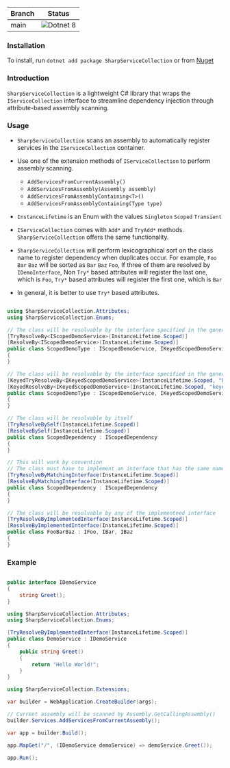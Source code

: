 | Branch | Status                                                                                                                      |
|--------|-----------------------------------------------------------------------------------------------------------------------------|
| main   | ![Dotnet 8](https://github.com/md-redwan-hossain/SharpServiceCollection/actions/workflows/dotnet.yml/badge.svg?branch=main) |

### Installation

To install, run `dotnet add package SharpServiceCollection` or
from [Nuget](https://www.nuget.org/packages/SharpServiceCollection)

### Introduction

`SharpServiceCollection` is a lightweight C# library that wraps the `IServiceCollection` interface to streamline
dependency injection through attribute-based assembly scanning.

### Usage

- `SharpServiceCollection` scans an assembly to automatically register services in the `IServiceCollection` container.
- Use one of the extension methods of `IServiceCollection` to perform assembly scanning.

    - `AddServicesFromCurrentAssembly()`
    - `AddServicesFromAssembly(Assembly assembly)`
    - `AddServicesFromAssemblyContaining<T>()`
    - `AddServicesFromAssemblyContaining(Type type)`

- `InstanceLifetime` is an Enum with the values `Singleton` `Scoped` `Transient`
- `IServiceCollection` comes with `Add*` and `TryAdd*` methods. `SharpServiceCollection` offers the same functionality.
- `SharpServiceCollection` will perform lexicographical sort on the class name to register dependency when duplicates
  occur. For example, `Foo` `Bar` `Baz` will be sorted as `Bar` `Baz` `Foo`, If three of them are resolved by
  `IDemoInterface`, Non `Try*` based attributes will register the last one, which is `Foo`, `Try*` based
  attributes will register the first one, which is `Bar`
- In general, it is better to use `Try*` based attributes.

```csharp

using SharpServiceCollection.Attributes;
using SharpServiceCollection.Enums;

// The class will be resolvable by the interface specified in the generic argument
[TryResolveBy<IScopedDemoService>(InstanceLifetime.Scoped)]
[ResolveBy<IScopedDemoService>(InstanceLifetime.Scoped)]
public class ScopedDemoType : IScopedDemoService, IKeyedScopedDemoService
{
}

// The class will be resolvable by the interface specified in the generic argument and the key
[KeyedTryResolveBy<IKeyedScopedDemoService>(InstanceLifetime.Scoped, "keyed")]
[KeyedResolveBy<IKeyedScopedDemoService>(InstanceLifetime.Scoped, "keyed")]
public class ScopedDemoType : IScopedDemoService, IKeyedScopedDemoService
{
}

// The class will be resolvable by itself
[TryResolveBySelf(InstanceLifetime.Scoped)]
[ResolveBySelf(InstanceLifetime.Scoped)]
public class ScopedDependency : IScopedDependency
{
}

// This will work by convention
// The class must have to implement an interface that has the same name of the class prefixed with I
[TryResolveByMatchingInterface(InstanceLifetime.Scoped)]
[ResolveByMatchingInterface(InstanceLifetime.Scoped)]
public class ScopedDependency : IScopedDependency
{
}

// The class will be resolvable by any of the implementeed interface
[TryResolveByImplementedInterface(InstanceLifetime.Scoped)]
[ResolveByImplementedInterface(InstanceLifetime.Scoped)]
public class FooBarBaz : IFoo, IBar, IBaz
{
}
```

### Example

```csharp

public interface IDemoService
{
    string Greet();
}
```

```csharp
using SharpServiceCollection.Attributes;
using SharpServiceCollection.Enums;

[TryResolveByImplementedInterface(InstanceLifetime.Scoped)]
public class DemoService : IDemoService
{
    public string Greet()
    {
        return "Hello World!";
    }
}
```

```csharp
using SharpServiceCollection.Extensions;

var builder = WebApplication.CreateBuilder(args);

// Current assembly will be scanned by Assembly.GetCallingAssembly()
builder.Services.AddServicesFromCurrentAssembly();

var app = builder.Build();

app.MapGet("/", (IDemoService demoService) => demoService.Greet());

app.Run();
```
